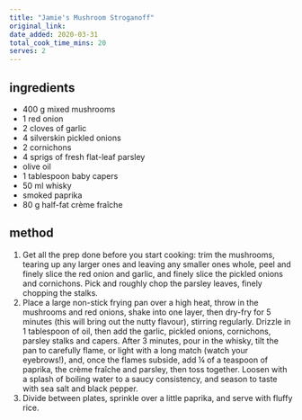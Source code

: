 ```yaml
---
title: "Jamie's Mushroom Stroganoff"
original_link:
date_added: 2020-03-31
total_cook_time_mins: 20
serves: 2
---
```


## ingredients

- 400 g mixed mushrooms
- 1 red onion
- 2 cloves of garlic
- 4 silverskin pickled onions
- 2 cornichons
- 4 sprigs of fresh flat-leaf parsley
- olive oil
- 1 tablespoon baby capers
- 50 ml whisky
- smoked paprika
- 80 g half-fat crème fraîche

## method

1. Get all the prep done before you start cooking: trim the mushrooms, tearing up any larger ones and leaving any smaller ones whole, peel and finely slice the red onion and garlic, and finely slice the pickled onions and cornichons. Pick and roughly chop the parsley leaves, finely chopping the stalks.
2. Place a large non-stick frying pan over a high heat, throw in the mushrooms and red onions, shake into one layer, then dry-fry for 5 minutes (this will bring out the nutty flavour), stirring regularly. Drizzle in 1 tablespoon of oil, then add the garlic, pickled onions, cornichons, parsley stalks and capers. After 3 minutes, pour in the whisky, tilt the pan to carefully flame, or light with a long match (watch your eyebrows!), and, once the flames subside, add ¼ of a teaspoon of paprika, the crème fraîche and parsley, then toss together. Loosen with a splash of boiling water to a saucy consistency, and season to taste with sea salt and black pepper.
3. Divide between plates, sprinkle over a little paprika, and serve with fluffy rice.
